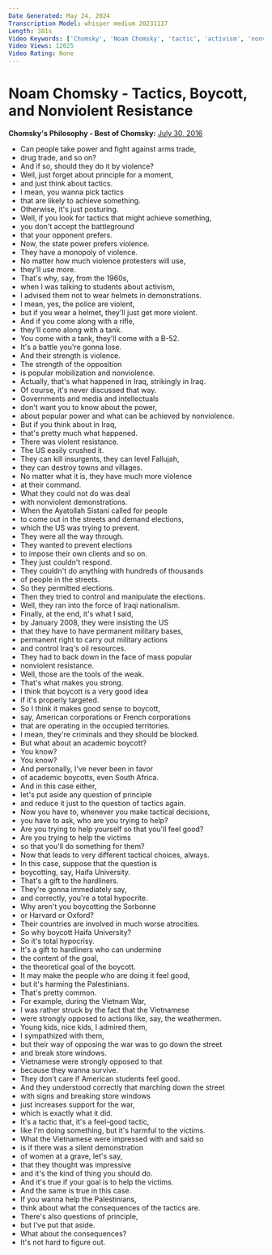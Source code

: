 ```yaml
---
Date Generated: May 24, 2024
Transcription Model: whisper medium 20231117
Length: 381s
Video Keywords: ['Chomsky', 'Noam Chomsky', 'tactic', 'activism', 'nonviolent', 'state', 'violence', 'Palestine', 'Israel', 'Boycott']
Video Views: 12025
Video Rating: None
---
```


# Noam Chomsky - Tactics, Boycott, and Nonviolent Resistance
**Chomsky's Philosophy - Best of Chomsky:** [July 30, 2016](https://www.youtube.com/watch?v=2OVZXNKD-7c)
*  Can people take power and fight against arms trade,
*  drug trade, and so on?
*  And if so, should they do it by violence?
*  Well, just forget about principle for a moment,
*  and just think about tactics.
*  I mean, you wanna pick tactics
*  that are likely to achieve something.
*  Otherwise, it's just posturing.
*  Well, if you look for tactics that might achieve something,
*  you don't accept the battleground
*  that your opponent prefers.
*  Now, the state power prefers violence.
*  They have a monopoly of violence.
*  No matter how much violence protesters will use,
*  they'll use more.
*  That's why, say, from the 1960s,
*  when I was talking to students about activism,
*  I advised them not to wear helmets in demonstrations.
*  I mean, yes, the police are violent,
*  but if you wear a helmet, they'll just get more violent.
*  And if you come along with a rifle,
*  they'll come along with a tank.
*  You come with a tank, they'll come with a B-52.
*  It's a battle you're gonna lose.
*  And their strength is violence.
*  The strength of the opposition
*  is popular mobilization and nonviolence.
*  Actually, that's what happened in Iraq, strikingly in Iraq.
*  Of course, it's never discussed that way.
*  Governments and media and intellectuals
*  don't want you to know about the power,
*  about popular power and what can be achieved by nonviolence.
*  But if you think about in Iraq,
*  that's pretty much what happened.
*  There was violent resistance.
*  The US easily crushed it.
*  They can kill insurgents, they can level Fallujah,
*  they can destroy towns and villages.
*  No matter what it is, they have much more violence
*  at their command.
*  What they could not do was deal
*  with nonviolent demonstrations.
*  When the Ayatollah Sistani called for people
*  to come out in the streets and demand elections,
*  which the US was trying to prevent.
*  They were all the way through.
*  They wanted to prevent elections
*  to impose their own clients and so on.
*  They just couldn't respond.
*  They couldn't do anything with hundreds of thousands
*  of people in the streets.
*  So they permitted elections.
*  Then they tried to control and manipulate the elections.
*  Well, they ran into the force of Iraqi nationalism.
*  Finally, at the end, it's what I said,
*  by January 2008, they were insisting the US
*  that they have to have permanent military bases,
*  permanent right to carry out military actions
*  and control Iraq's oil resources.
*  They had to back down in the face of mass popular
*  nonviolent resistance.
*  Well, those are the tools of the weak.
*  That's what makes you strong.
*  I think that boycott is a very good idea
*  if it's properly targeted.
*  So I think it makes good sense to boycott,
*  say, American corporations or French corporations
*  that are operating in the occupied territories.
*  I mean, they're criminals and they should be blocked.
*  But what about an academic boycott?
*  You know?
*  You know?
*  And personally, I've never been in favor
*  of academic boycotts, even South Africa.
*  And in this case either,
*  let's put aside any question of principle
*  and reduce it just to the question of tactics again.
*  Now you have to, whenever you make tactical decisions,
*  you have to ask, who are you trying to help?
*  Are you trying to help yourself so that you'll feel good?
*  Are you trying to help the victims
*  so that you'll do something for them?
*  Now that leads to very different tactical choices, always.
*  In this case, suppose that the question is
*  boycotting, say, Haifa University.
*  That's a gift to the hardliners.
*  They're gonna immediately say,
*  and correctly, you're a total hypocrite.
*  Why aren't you boycotting the Sorbonne
*  or Harvard or Oxford?
*  Their countries are involved in much worse atrocities.
*  So why boycott Haifa University?
*  So it's total hypocrisy.
*  It's a gift to hardliners who can undermine
*  the content of the goal,
*  the theoretical goal of the boycott.
*  It may make the people who are doing it feel good,
*  but it's harming the Palestinians.
*  That's pretty common.
*  For example, during the Vietnam War,
*  I was rather struck by the fact that the Vietnamese
*  were strongly opposed to actions like, say, the weathermen.
*  Young kids, nice kids, I admired them,
*  I sympathized with them,
*  but their way of opposing the war was to go down the street
*  and break store windows.
*  Vietnamese were strongly opposed to that
*  because they wanna survive.
*  They don't care if American students feel good.
*  And they understood correctly that marching down the street
*  with signs and breaking store windows
*  just increases support for the war,
*  which is exactly what it did.
*  It's a tactic that, it's a feel-good tactic,
*  like I'm doing something, but it's harmful to the victims.
*  What the Vietnamese were impressed with and said so
*  is if there was a silent demonstration
*  of women at a grave, let's say,
*  that they thought was impressive
*  and it's the kind of thing you should do.
*  And it's true if your goal is to help the victims.
*  And the same is true in this case.
*  If you wanna help the Palestinians,
*  think about what the consequences of the tactics are.
*  There's also questions of principle,
*  but I've put that aside.
*  What about the consequences?
*  It's not hard to figure out.
